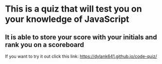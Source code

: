 # This is a quiz that will test you on your knowledge of JavaScript

## It is able to store your score with your initials and rank you on a scoreboard

If you want to try it out click this link: https://dylank641.github.io/code-quiz/


